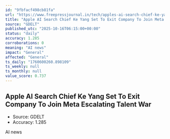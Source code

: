 ```yaml
---
id: "9fbfacf498cb81fa"
url: "https://www.freepressjournal.in/tech/apples-ai-search-chief-ke-yang-set-to-exit-company-to-join-meta-escalating-talent-war"
title: "Apple AI Search Chief Ke Yang Set To Exit Company To Join Meta Escalating Talent War"
source: "GDELT"
published_utc: "2025-10-16T06:15:00+00:00"
status: "daily"
accuracy: 1.285
corroborations: 0
meaning: "AI news"
impact: "General"
affected: "General"
ts_daily: "1760600260.898109"
ts_weekly: null
ts_monthly: null
value_score: 0.737
---
```

## Apple AI Search Chief Ke Yang Set To Exit Company To Join Meta Escalating Talent War

- Source: GDELT
- Accuracy: 1.285

AI news
